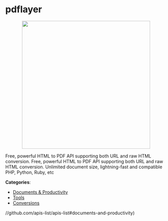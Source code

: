 # pdflayer
<p align="center">
    <img width="400" src="https://raw.githubusercontent.com/apis-list/apis-list/apis/pdflayer/logo_256x256.png" />
</p>

Free, powerful HTML to PDF API supporting both URL and raw HTML conversion. Free, powerful HTML to PDF API supporting both URL and raw HTML conversion. Unlimited document size, lightning-fast and compatible PHP, Python, Ruby, etc



**Categories**:
- [Documents & Productivity](https://github.com/apis-list/apis-list#documents-and-productivity)
- [Tools](https://github.com/apis-list/apis-list#tools)
- [Conversions](https://github.com/apis-list/apis-list#conversions)



//github.com/apis-list/apis-list#documents-and-productivity)








